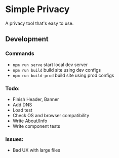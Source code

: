 # Simple Privacy

A privacy tool that's easy to use.

## Development

### Commands
 - `npm run serve` start local dev server
 - `npm run build` build site using dev configs
 - `npm run build-prod` build site using prod configs

### Todo:
 - Finish Header, Banner
 - Add DNS
 - Load test
 - Check OS and browser compatibility
 - Write About/Info
 - Write component tests

### Issues:
 - Bad UX with large files